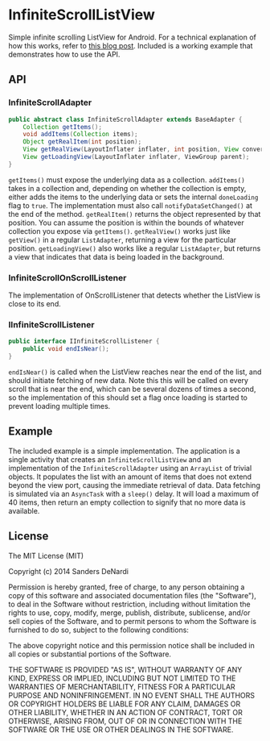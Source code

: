 InfiniteScrollListView
======================

Simple infinite scrolling ListView for Android. For a technical explanation of how this works, refer to [this blog post](http://sandersdenardi.com/infinite-scrolling-in-android/). Included is a working example that demonstrates how to use the API.

API
---
### InfiniteScrollAdapter
```java
public abstract class InfiniteScrollAdapter extends BaseAdapter {
    Collection getItems();
    void addItems(Collection items);
    Object getRealItem(int position);
    View getRealView(LayoutInflater inflater, int position, View convertView, ViewGroup parent);
    View getLoadingView(LayoutInflater inflater, ViewGroup parent);
}
```
`getItems()` must expose the underlying data as a collection. 
`addItems()` takes in a collection and, depending on whether the collection is empty, either adds the items to the underlying data or sets the internal `doneLoading` flag to `true`. The implementation must also call `notifyDataSetChanged()` at the end of the method.
`getRealItem()` returns the object represented by that position. You can assume the position is within the bounds of whatever collection you expose via `getItems()`.
`getRealView()` works just like `getView()` in a regular `ListAdapter`, returning a view for the particular position.
`getLoadingView()` also works like a regular `ListAdapter`, but returns a view that indicates that data is being loaded in the background.

### InfiniteScrollOnScrollListener
The implementation of OnScrollListener that detects whether the ListView is close to its end.

### IInfiniteScrollListener
```java
public interface IInfiniteScrollListener {
    public void endIsNear();
}
```
`endIsNear()` is called when the ListView reaches near the end of the list, and should initiate fetching of new data. Note this this will be called on every scroll that is near the end, which can be several dozens of times a second, so the implementation of this should set a flag once loading is started to prevent loading multiple times.

Example
-------
The included example is a simple implementation. The application is a single activity that creates an `InfiniteScrollListView` and an implementation of the `InfiniteScrollAdapter` using an `ArrayList` of trivial objects. It populates the list with an amount of items that does not extend beyond the view port, causing the immediate retrieval of data. Data fetching is simulated via an `AsyncTask` with a `sleep()` delay. It will load a maximum of 40 items, then return an empty collection to signify that no more data is available.

License
-------
The MIT License (MIT)

Copyright (c) 2014 Sanders DeNardi

Permission is hereby granted, free of charge, to any person obtaining a copy
of this software and associated documentation files (the "Software"), to deal
in the Software without restriction, including without limitation the rights
to use, copy, modify, merge, publish, distribute, sublicense, and/or sell
copies of the Software, and to permit persons to whom the Software is
furnished to do so, subject to the following conditions:

The above copyright notice and this permission notice shall be included in all
copies or substantial portions of the Software.

THE SOFTWARE IS PROVIDED "AS IS", WITHOUT WARRANTY OF ANY KIND, EXPRESS OR
IMPLIED, INCLUDING BUT NOT LIMITED TO THE WARRANTIES OF MERCHANTABILITY,
FITNESS FOR A PARTICULAR PURPOSE AND NONINFRINGEMENT. IN NO EVENT SHALL THE
AUTHORS OR COPYRIGHT HOLDERS BE LIABLE FOR ANY CLAIM, DAMAGES OR OTHER
LIABILITY, WHETHER IN AN ACTION OF CONTRACT, TORT OR OTHERWISE, ARISING FROM,
OUT OF OR IN CONNECTION WITH THE SOFTWARE OR THE USE OR OTHER DEALINGS IN THE
SOFTWARE.
